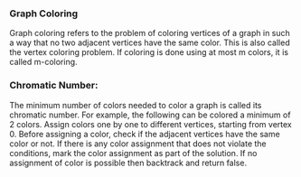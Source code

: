 
<h3><b>Graph Coloring</b></h3>

Graph coloring refers to the problem of coloring vertices of a graph in such a way that no two adjacent vertices have the same color. This is also called the vertex coloring problem. If coloring is done using at most m colors, it is called m-coloring.

<h3><b>Chromatic Number:</b></h3>

The minimum number of colors needed to color a graph is called its chromatic number. For example, the following can be colored a minimum of 2 colors. Assign colors one by one to different vertices, starting from vertex 0. Before assigning a color, check if the adjacent vertices have the same color or not. If there is any color assignment that does not violate the conditions, mark the color assignment as part of the solution. If no assignment of color is possible then backtrack and return false.
